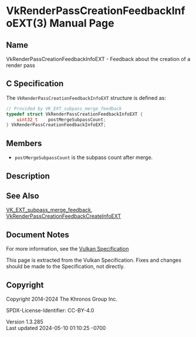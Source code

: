 # VkRenderPassCreationFeedbackInfoEXT(3) Manual Page

## Name

VkRenderPassCreationFeedbackInfoEXT - Feedback about the creation of a
render pass



## <a href="#_c_specification" class="anchor"></a>C Specification

The `VkRenderPassCreationFeedbackInfoEXT` structure is defined as:

``` c
// Provided by VK_EXT_subpass_merge_feedback
typedef struct VkRenderPassCreationFeedbackInfoEXT {
    uint32_t    postMergeSubpassCount;
} VkRenderPassCreationFeedbackInfoEXT;
```

## <a href="#_members" class="anchor"></a>Members

- `postMergeSubpassCount` is the subpass count after merge.

## <a href="#_description" class="anchor"></a>Description

## <a href="#_see_also" class="anchor"></a>See Also

[VK_EXT_subpass_merge_feedback](https://registry.khronos.org/vulkan/specs/1.3-extensions/man/html/VK_EXT_subpass_merge_feedback.html),
[VkRenderPassCreationFeedbackCreateInfoEXT](https://registry.khronos.org/vulkan/specs/1.3-extensions/man/html/VkRenderPassCreationFeedbackCreateInfoEXT.html)

## <a href="#_document_notes" class="anchor"></a>Document Notes

For more information, see the <a
href="https://registry.khronos.org/vulkan/specs/1.3-extensions/html/vkspec.html#VkRenderPassCreationFeedbackInfoEXT"
target="_blank" rel="noopener">Vulkan Specification</a>

This page is extracted from the Vulkan Specification. Fixes and changes
should be made to the Specification, not directly.

## <a href="#_copyright" class="anchor"></a>Copyright

Copyright 2014-2024 The Khronos Group Inc.

SPDX-License-Identifier: CC-BY-4.0

Version 1.3.285  
Last updated 2024-05-10 01:10:25 -0700
